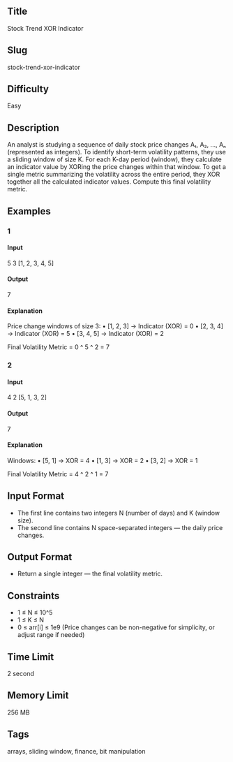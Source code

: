 ## Title

Stock Trend XOR Indicator

## Slug

stock-trend-xor-indicator

## Difficulty

Easy

## Description

An analyst is studying a sequence of daily stock price changes A₁, A₂, ..., Aₙ (represented as integers). To identify short-term volatility patterns, they use a sliding window of size K. For each K-day period (window), they calculate an indicator value by XORing the price changes within that window. To get a single metric summarizing the volatility across the entire period, they XOR together all the calculated indicator values. Compute this final volatility metric.

## Examples

### 1

#### Input

5 3
[1, 2, 3, 4, 5]

#### Output

7

#### Explanation

Price change windows of size 3:
    •   [1, 2, 3] → Indicator (XOR) = 0
    •   [2, 3, 4] → Indicator (XOR) = 5
    •   [3, 4, 5] → Indicator (XOR) = 2

Final Volatility Metric = 0 ^ 5 ^ 2 = 7

### 2

#### Input

4 2
[5, 1, 3, 2]

#### Output

7

#### Explanation

Windows:
    •   [5, 1] → XOR = 4
    •   [1, 3] → XOR = 2
    •   [3, 2] → XOR = 1

Final Volatility Metric = 4 ^ 2 ^ 1 = 7

## Input Format

- The first line contains two integers N (number of days) and K (window size).
- The second line contains N space-separated integers — the daily price changes.

## Output Format

- Return a single integer — the final volatility metric.

## Constraints

- 1 ≤ N ≤ 10^5
- 1 ≤ K ≤ N
- 0 ≤ arr[i] ≤ 1e9 (Price changes can be non-negative for simplicity, or adjust range if needed)

## Time Limit

2 second

## Memory Limit

256 MB

## Tags

arrays, sliding window, finance, bit manipulation